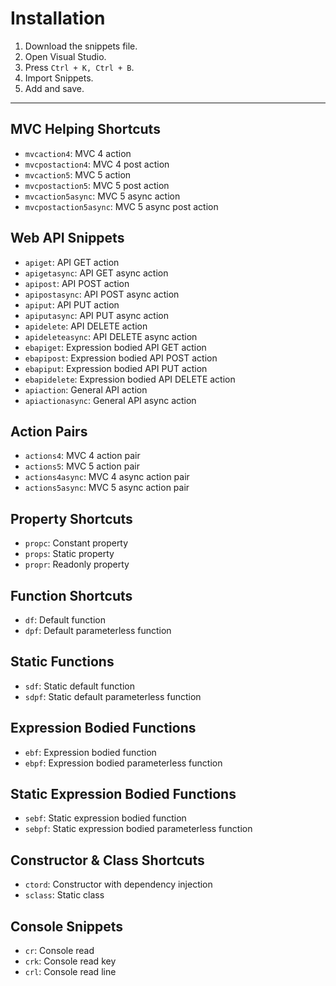 # Installation

1. Download the snippets file.
2. Open Visual Studio.
3. Press `Ctrl + K, Ctrl + B`.
4. Import Snippets.
5. Add and save.

---

## MVC Helping Shortcuts

- `mvcaction4`: MVC 4 action
- `mvcpostaction4`: MVC 4 post action
- `mvcaction5`: MVC 5 action
- `mvcpostaction5`: MVC 5 post action
- `mvcaction5async`: MVC 5 async action
- `mvcpostaction5async`: MVC 5 async post action

## Web API Snippets

- `apiget`: API GET action
- `apigetasync`: API GET async action
- `apipost`: API POST action
- `apipostasync`: API POST async action
- `apiput`: API PUT action
- `apiputasync`: API PUT async action
- `apidelete`: API DELETE action
- `apideleteasync`: API DELETE async action
- `ebapiget`: Expression bodied API GET action
- `ebapipost`: Expression bodied API POST action
- `ebapiput`: Expression bodied API PUT action
- `ebapidelete`: Expression bodied API DELETE action
- `apiaction`: General API action
- `apiactionasync`: General API async action

## Action Pairs

- `actions4`: MVC 4 action pair
- `actions5`: MVC 5 action pair
- `actions4async`: MVC 4 async action pair
- `actions5async`: MVC 5 async action pair

## Property Shortcuts

- `propc`: Constant property
- `props`: Static property
- `propr`: Readonly property

## Function Shortcuts

- `df`: Default function
- `dpf`: Default parameterless function

## Static Functions

- `sdf`: Static default function
- `sdpf`: Static default parameterless function

## Expression Bodied Functions

- `ebf`: Expression bodied function
- `ebpf`: Expression bodied parameterless function

## Static Expression Bodied Functions

- `sebf`: Static expression bodied function
- `sebpf`: Static expression bodied parameterless function

## Constructor & Class Shortcuts

- `ctord`: Constructor with dependency injection
- `sclass`: Static class

## Console Snippets

- `cr`: Console read
- `crk`: Console read key
- `crl`: Console read line
